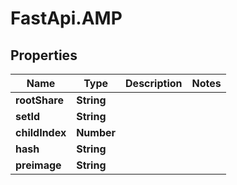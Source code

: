 # FastApi.AMP

## Properties

Name | Type | Description | Notes
------------ | ------------- | ------------- | -------------
**rootShare** | **String** |  | 
**setId** | **String** |  | 
**childIndex** | **Number** |  | 
**hash** | **String** |  | 
**preimage** | **String** |  | 


